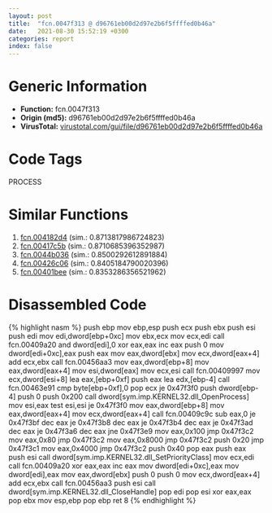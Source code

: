 ```yaml
---
layout: post
title:  "fcn.0047f313 @ d96761eb00d2d97e2b6f5ffffed0b46a"
date:   2021-08-30 15:52:19 +0300
categories: report
index: false
---
```


# Generic Information
- **Function:** fcn.0047f313
- **Origin (md5):** d96761eb00d2d97e2b6f5ffffed0b46a
- **VirusTotal:** [virustotal.com/gui/file/d96761eb00d2d97e2b6f5ffffed0b46a][virustotal_ref]

# Code Tags
<span class="tag" id="PROCESS">PROCESS</span>


# Similar Functions

1. [fcn.004182d4][similar_1_ref] (sim.: 0.8713817986724823)
2. [fcn.00417c5b][similar_2_ref] (sim.: 0.8710685396352987)
3. [fcn.0044b036][similar_3_ref] (sim.: 0.8500292612891884)
4. [fcn.00426c06][similar_4_ref] (sim.: 0.8405184790020396)
5. [fcn.00401bee][similar_5_ref] (sim.: 0.8353286356521962)


# Disassembled Code

{% highlight nasm %}
push ebp
mov ebp,esp
push ecx
push ebx
push esi
push edi
mov edi,dword[ebp+0xc]
mov ebx,ecx
mov ecx,edi
call fcn.00409a20
and dword[edi],0
xor eax,eax
inc eax
push 0
mov dword[edi+0xc],eax
push eax
mov eax,dword[ebx]
mov ecx,dword[eax+4]
add ecx,ebx
call fcn.00456aa3
mov eax,dword[ebp+8]
mov eax,dword[eax+4]
mov esi,dword[eax]
mov ecx,esi
call fcn.00409997
mov ecx,dword[esi+8]
lea eax,[ebp+0xf]
push eax
lea edx,[ebp-4]
call fcn.00463e91
cmp byte[ebp+0xf],0
pop ecx
je 0x47f3f0
push dword[ebp-4]
push 0
push 0x200
call dword[sym.imp.KERNEL32.dll_OpenProcess]
mov esi,eax
test esi,esi
je 0x47f3f0
mov eax,dword[ebp+8]
mov eax,dword[eax+4]
mov ecx,dword[eax+4]
call fcn.00409c9c
sub eax,0
je 0x47f3bf
dec eax
je 0x47f3b8
dec eax
je 0x47f3b4
dec eax
je 0x47f3ad
dec eax
je 0x47f3a6
dec eax
jne 0x47f3e9
mov eax,0x100
jmp 0x47f3c2
mov eax,0x80
jmp 0x47f3c2
mov eax,0x8000
jmp 0x47f3c2
push 0x20
jmp 0x47f3c1
mov eax,0x4000
jmp 0x47f3c2
push 0x40
pop eax
push eax
push esi
call dword[sym.imp.KERNEL32.dll_SetPriorityClass]
mov ecx,edi
call fcn.00409a20
xor eax,eax
inc eax
mov dword[edi+0xc],eax
mov dword[edi],eax
mov eax,dword[ebx]
push 0
push 0
mov ecx,dword[eax+4]
add ecx,ebx
call fcn.00456aa3
push esi
call dword[sym.imp.KERNEL32.dll_CloseHandle]
pop edi
pop esi
xor eax,eax
pop ebx
mov esp,ebp
pop ebp
ret 8
{% endhighlight %}


[similar_1_ref]: /report/fcn.004182d4@ba5ec83721de3ca10b3c9583f3b2c6a1
[similar_2_ref]: /report/fcn.00417c5b@ba5ec83721de3ca10b3c9583f3b2c6a1
[similar_3_ref]: /report/fcn.0044b036@9c2b894b84f59672d8be2e984066f76f
[similar_4_ref]: /report/fcn.00426c06@ba5ec83721de3ca10b3c9583f3b2c6a1
[similar_5_ref]: /report/fcn.00401bee@5f763449465a14d1cdb5ea67e2f984d0
[virustotal_ref]: https://www.virustotal.com/gui/file/d96761eb00d2d97e2b6f5ffffed0b46a